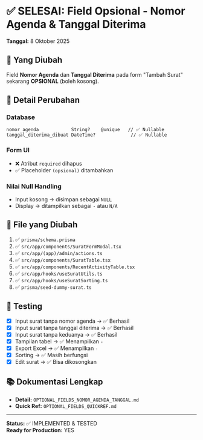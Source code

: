 # ✅ SELESAI: Field Opsional - Nomor Agenda & Tanggal Diterima

**Tanggal:** 8 Oktober 2025

## 🎯 Yang Diubah

Field **Nomor Agenda** dan **Tanggal Diterima** pada form "Tambah Surat" sekarang **OPSIONAL** (boleh kosong).

## 📝 Detail Perubahan

### Database
```prisma
nomor_agenda            String?    @unique   // ✅ Nullable
tanggal_diterima_dibuat DateTime?             // ✅ Nullable
```

### Form UI
- ❌ Atribut `required` dihapus
- ✅ Placeholder `(opsional)` ditambahkan

### Nilai Null Handling
- Input kosong → disimpan sebagai `NULL`
- Display → ditampilkan sebagai `-` atau `N/A`

## 📁 File yang Diubah

1. ✅ `prisma/schema.prisma`
2. ✅ `src/app/components/SuratFormModal.tsx`
3. ✅ `src/app/(app)/admin/actions.ts`
4. ✅ `src/app/components/SuratTable.tsx`
5. ✅ `src/app/components/RecentActivityTable.tsx`
6. ✅ `src/app/hooks/useSuratUtils.ts`
7. ✅ `src/app/hooks/useSuratSorting.ts`
8. ✅ `prisma/seed-dummy-surat.ts`

## 🧪 Testing

- [x] Input surat tanpa nomor agenda → ✅ Berhasil
- [x] Input surat tanpa tanggal diterima → ✅ Berhasil
- [x] Input surat tanpa keduanya → ✅ Berhasil
- [x] Tampilan tabel → ✅ Menampilkan `-`
- [x] Export Excel → ✅ Menampilkan `-`
- [x] Sorting → ✅ Masih berfungsi
- [x] Edit surat → ✅ Bisa dikosongkan

## 📚 Dokumentasi Lengkap

- **Detail:** `OPTIONAL_FIELDS_NOMOR_AGENDA_TANGGAL.md`
- **Quick Ref:** `OPTIONAL_FIELDS_QUICKREF.md`

---

**Status:** ✅ IMPLEMENTED & TESTED  
**Ready for Production:** YES
